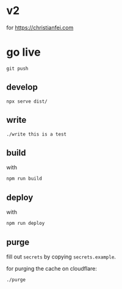 # v2

for https://christianfei.com

# go live

```
git push
```


## develop

```
npx serve dist/
```

## write

```
./write this is a test
```

## build

with

```
npm run build
```

## deploy

with

```
npm run deploy
```

## purge

fill out `secrets` by copying `secrets.example`.

for purging the cache on cloudflare:

```
./purge
```


